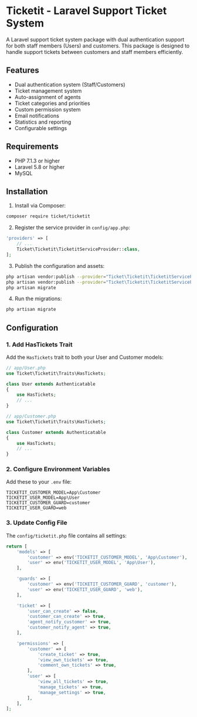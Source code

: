 # Ticketit - Laravel Support Ticket System

A Laravel support ticket system package with dual authentication support for both staff members (Users) and customers. This package is designed to handle support tickets between customers and staff members efficiently.

## Features

- Dual authentication system (Staff/Customers)
- Ticket management system
- Auto-assignment of agents
- Ticket categories and priorities
- Custom permission system
- Email notifications
- Statistics and reporting
- Configurable settings

## Requirements

- PHP 7.1.3 or higher
- Laravel 5.8 or higher
- MySQL 

## Installation

1. Install via Composer:
```bash
composer require ticket/ticketit
```

2. Register the service provider in `config/app.php`:
```php
'providers' => [
    // ...
    Ticket\Ticketit\TicketitServiceProvider::class,
];
```

3. Publish the configuration and assets:
```bash
php artisan vendor:publish --provider="Ticket\Ticketit\TicketitServiceProvider" --tag="ticketit-config"
php artisan vendor:publish --provider="Ticket\Ticketit\TicketitServiceProvider" --tag="ticketit"
php artisan migrate
```

4. Run the migrations:
```bash
php artisan migrate
```

## Configuration

### 1. Add HasTickets Trait

Add the `HasTickets` trait to both your User and Customer models:

```php
// app/User.php
use Ticket\Ticketit\Traits\HasTickets;

class User extends Authenticatable
{
    use HasTickets;
    // ...
}

// app/Customer.php
use Ticket\Ticketit\Traits\HasTickets;

class Customer extends Authenticatable
{
    use HasTickets;
    // ...
}
```

### 2. Configure Environment Variables

Add these to your `.env` file:
```env
TICKETIT_CUSTOMER_MODEL=App\Customer
TICKETIT_USER_MODEL=App\User
TICKETIT_CUSTOMER_GUARD=customer
TICKETIT_USER_GUARD=web
```

### 3. Update Config File

The `config/ticketit.php` file contains all settings:

```php
return [
    'models' => [
        'customer' => env('TICKETIT_CUSTOMER_MODEL', 'App\Customer'),
        'user' => env('TICKETIT_USER_MODEL', 'App\User'),
    ],

    'guards' => [
        'customer' => env('TICKETIT_CUSTOMER_GUARD', 'customer'),
        'user' => env('TICKETIT_USER_GUARD', 'web'),
    ],

    'ticket' => [
        'user_can_create' => false,
        'customer_can_create' => true,
        'agent_notify_customer' => true,
        'customer_notify_agent' => true,
    ],

    'permissions' => [
        'customer' => [
            'create_ticket' => true,
            'view_own_tickets' => true,
            'comment_own_tickets' => true,
        ],
        'user' => [
            'view_all_tickets' => true,
            'manage_tickets' => true,
            'manage_settings' => true,
        ],
    ],
];


